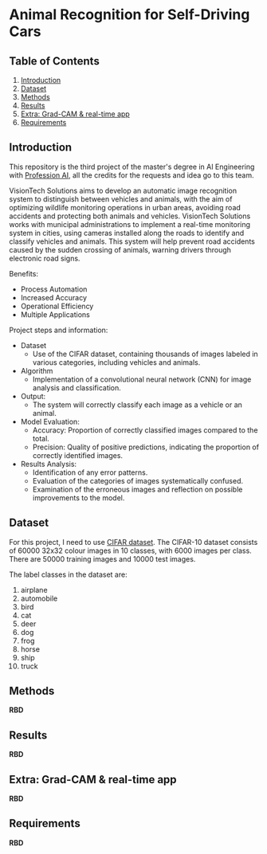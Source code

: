 # Animal Recognition for Self-Driving Cars

## Table of Contents
1. [Introduction](#introduction)
2. [Dataset](#dataset)
3. [Methods](#methods)
4. [Results](#results)
5. [Extra: Grad-CAM & real-time app](extra-grad-cam-&-real-time-app)
6. [Requirements](#requirements)


## Introduction

This repository is the third project of the master's degree in AI Engineering with [Profession AI](https://profession.ai), all the credits for the requests and idea go to this team. 

VisionTech Solutions aims to develop an automatic image recognition system to distinguish between vehicles and animals, with the aim of optimizing wildlife monitoring operations in urban areas, avoiding road accidents and protecting both animals and vehicles. VisionTech Solutions works with municipal administrations to implement a real-time monitoring system in cities, using cameras installed along the roads to identify and classify vehicles and animals. This system will help prevent road accidents caused by the sudden crossing of animals, warning drivers through electronic road signs.

Benefits:
- Process Automation
- Increased Accuracy
- Operational Efficiency
- Multiple Applications

Project steps and information:
* Dataset
    - Use of the CIFAR dataset, containing thousands of images labeled in various categories, including vehicles and animals.
* Algorithm
    - Implementation of a convolutional neural network (CNN) for image analysis and classification.
* Output:
    - The system will correctly classify each image as a vehicle or an animal.
* Model Evaluation:
    - Accuracy: Proportion of correctly classified images compared to the total.
    - Precision: Quality of positive predictions, indicating the proportion of correctly identified images.
* Results Analysis:
    - Identification of any error patterns.
    - Evaluation of the categories of images systematically confused.
    - Examination of the erroneous images and reflection on possible improvements to the model.

## Dataset
For this project, I need to use [CIFAR dataset](https://www.tensorflow.org/datasets/catalog/cifar10). The CIFAR-10 dataset consists of 60000 32x32 colour images in 10 classes, with 6000 images per class. There are 50000 training images and 10000 test images.

The label classes in the dataset are:
1. airplane 
2. automobile 
3. bird 
4. cat 
5. deer 
6. dog 
7. frog 
8. horse 
9. ship 
10. truck


## Methods

**RBD**


## Results

**RBD**


## Extra: Grad-CAM & real-time app

**RBD**


## Requirements

**RBD**
